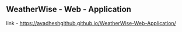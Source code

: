 ## WeatherWise - Web - Application

link - https://avadheshgithub.github.io/WeatherWise-Web-Application/
